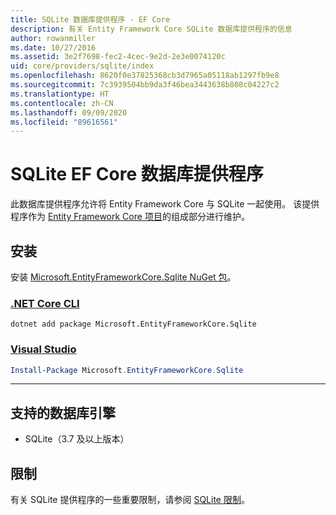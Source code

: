 ```yaml
---
title: SQLite 数据库提供程序 - EF Core
description: 有关 Entity Framework Core SQLite 数据库提供程序的信息
author: rowanmiller
ms.date: 10/27/2016
ms.assetid: 3e2f7698-fec2-4cec-9e2d-2e3e0074120c
uid: core/providers/sqlite/index
ms.openlocfilehash: 8620f0e37825368cb3d7965a05118ab1297fb9e8
ms.sourcegitcommit: 7c3939504bb9da3f46bea3443638b808c04227c2
ms.translationtype: HT
ms.contentlocale: zh-CN
ms.lasthandoff: 09/09/2020
ms.locfileid: "89616561"
---
```

# <a name="sqlite-ef-core-database-provider"></a>SQLite EF Core 数据库提供程序

此数据库提供程序允许将 Entity Framework Core 与 SQLite 一起使用。 该提供程序作为 [Entity Framework Core 项目](https://github.com/aspnet/EntityFrameworkCore)的组成部分进行维护。

## <a name="install"></a>安装

安装 [Microsoft.EntityFrameworkCore.Sqlite NuGet 包](https://www.nuget.org/packages/Microsoft.EntityFrameworkCore.Sqlite/)。

### <a name="net-core-cli"></a>[.NET Core CLI](#tab/dotnet-core-cli)

```dotnetcli
dotnet add package Microsoft.EntityFrameworkCore.Sqlite
```

### <a name="visual-studio"></a>[Visual Studio](#tab/vs)

``` powershell
Install-Package Microsoft.EntityFrameworkCore.Sqlite
```

***

## <a name="supported-database-engines"></a>支持的数据库引擎

* SQLite（3.7 及以上版本）

## <a name="limitations"></a>限制

有关 SQLite 提供程序的一些重要限制，请参阅 [SQLite 限制](xref:core/providers/sqlite/limitations)。
